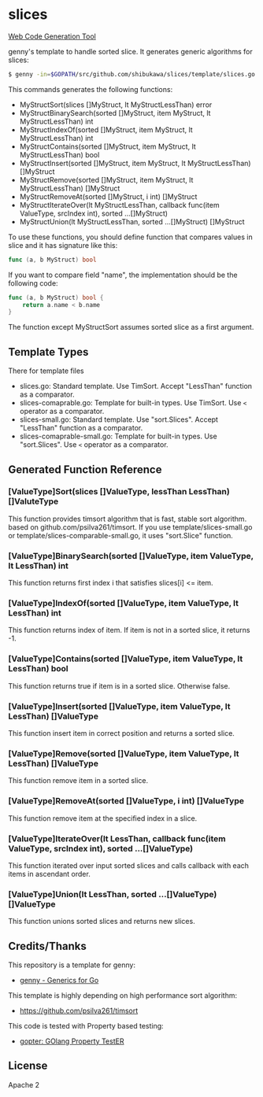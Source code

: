 # slices

[Web Code Generation Tool](https://shibukawa.github.io/slices/)

genny's template to handle sorted slice.
It generates generic algorithms for slices:

```sh
$ genny -in=$GOPATH/src/github.com/shibukawa/slices/template/slices.go -out=mystructslices.go gen "ValueType=MyStruct"
```

This commands generates the following functions:

* MyStructSort(slices []MyStruct, lt MyStructLessThan) error
* MyStructBinarySearch(sorted []MyStruct, item MyStruct, lt MyStructLessThan) int
* MyStructIndexOf(sorted []MyStruct, item MyStruct, lt MyStructLessThan) int
* MyStructContains(sorted []MyStruct, item MyStruct, lt MyStructLessThan) bool
* MyStructInsert(sorted []MyStruct, item MyStruct, lt MyStructLessThan) []MyStruct
* MyStructRemove(sorted []MyStruct, item MyStruct, lt MyStructLessThan) []MyStruct
* MyStructRemoveAt(sorted []MyStruct, i int) []MyStruct
* MyStructIterateOver(lt MyStructLessThan, callback func(item ValueType, srcIndex int), sorted ...[]MyStruct)
* MyStructUnion(lt MyStructLessThan, sorted ...[]MyStruct) []MyStruct

To use these functions, you should define function that compares values in slice and it has signature like this:

```go
func (a, b MyStruct) bool
```

If you want to compare field "name", the implementation should be the following code:

```go
func (a, b MyStruct) bool {
	return a.name < b.name
}
```

The function except MyStructSort assumes sorted slice as a first argument.

## Template Types

There for template files

* slices.go: Standard template. Use TimSort. Accept "LessThan" function as a comparator.
* slices-comaprable.go: Template for built-in types. Use TimSort. Use ``<`` operator as a comparator.
* slices-small.go: Standard template. Use "sort.Slices". Accept "LessThan" function as a comparator.
* slices-comaprable-small.go: Template for built-in types. Use "sort.Slices". Use ``<`` operator as a comparator.

## Generated Function Reference

### [ValueType]Sort(slices []ValueType, lessThan LessThan) []ValuteType

This function provides timsort algorithm that is fast, stable sort algorithm. based on github.com/psilva261/timsort.
If you use template/slices-small.go or template/slices-comparable-small.go, it uses "sort.Slice" function.

### [ValueType]BinarySearch(sorted []ValueType, item ValueType, lt LessThan) int

This function returns first index i that satisfies slices[i] <= item.

### [ValueType]IndexOf(sorted []ValueType, item ValueType, lt LessThan) int

This function returns index of item. If item is not in a sorted slice, it returns -1.

### [ValueType]Contains(sorted []ValueType, item ValueType, lt LessThan) bool

This function returns true if item is in a sorted slice. Otherwise false.

### [ValueType]Insert(sorted []ValueType, item ValueType, lt LessThan) []ValueType

This function insert item in correct position and returns a sorted slice.

### [ValueType]Remove(sorted []ValueType, item ValueType, lt LessThan) []ValueType

This function remove item in a sorted slice.

### [ValueType]RemoveAt(sorted []ValueType, i int) []ValueType

This function remove item at the specified index in a slice.

### [ValueType]IterateOver(lt LessThan, callback func(item ValueType, srcIndex int), sorted ...[]ValueType)

This function iterated over input sorted slices and calls callback with each items in ascendant order.

### [ValueType]Union(lt LessThan, sorted ...[]ValueType) []ValueType

This function unions sorted slices and returns new slices.

## Credits/Thanks

This repository is a template for genny:

* [genny - Generics for Go](https://github.com/cheekybits/genny)

This template is highly depending on high performance sort algorithm:

* https://github.com/psilva261/timsort

This code is tested with Property based testing:

* [gopter: GOlang Property TestER](https://github.com/leanovate/gopter)

## License

Apache 2
